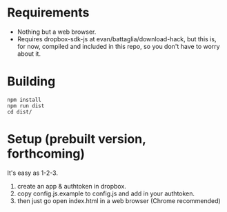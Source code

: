 # Requirements
- Nothing but a web browser.
- Requires dropbox-sdk-js at evan/battaglia/download-hack, but this is, for now, compiled and included in this repo, so you don't have to worry about it.

# Building
```
npm install
npm run dist
cd dist/
```

# Setup (prebuilt version, forthcoming)
It's easy as 1-2-3.
1. create an app & authtoken in dropbox.
2. copy config.js.example to config.js and add in your authtoken.
3. then just go open index.html in a web browser (Chrome recommended)

